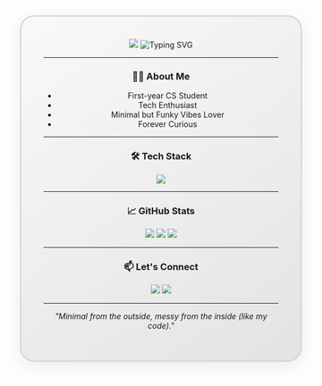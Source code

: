 <div align="center">

<!-- Outer Box with Rounded Edges -->
<div style="border: 2px solid #d1d1d1; border-radius: 25px; padding: 40px; max-width: 850px; background: linear-gradient(145deg, #f9f9f9, #e3e3e3); box-shadow: 0 8px 30px rgba(0,0,0,0.07);">

<!-- Nameplate -->
<img src="https://capsule-render.vercel.app/api?type=waving&color=7F7FD5,86A8E7,91EAE4&height=150&section=header&text=Hey%2C%20I'm%20Ashutosh%20Vishwakarma!&font=Teko&fontColor=FFFFF0&fontSize=50&fontAlignY=35" />

<!-- Typing Animation (Green #189521) -->
<img src="https://readme-typing-svg.herokuapp.com?font=Codystar&size=25&duration=3000&pause=1000&color=189521&center=true&vCenter=true&width=650&lines=Linux+Fanatic+💻;Creative+Explorer+🚀;Coffee+Powered+Coder+☕;Always+Learning..." alt="Typing SVG" />

---

### 👨‍💻 About Me  

- First-year CS Student  
- Tech Enthusiast  
- Minimal but Funky Vibes Lover  
- Forever Curious  

---

### 🛠️ Tech Stack  

<div align="center">

<img src="https://skillicons.dev/icons?i=python,java,c,cpp,git,linux,vscode,arduino&theme=light" />

</div>

---

### 📈 GitHub Stats  

<div align="center">

<img src="https://github-readme-stats.vercel.app/api?username=ashutoshthings&show_icons=true&theme=transparent&border_radius=15&title_color=7F7FD5&icon_color=7F7FD5&text_color=5c5c5c" />

<img src="https://streak-stats.demolab.com?user=ashutoshthings&theme=transparent&border_radius=15&stroke=7F7FD5&ring=7F7FD5&fire=7F7FD5" />

<img src="https://github-readme-activity-graph.cyclic.app/graph?username=ashutoshthings&theme=github-compact&hide_border=true&area=true&area_color=86A8E7&line=7F7FD5&point=7F7FD5" />

</div>

---

### 📫 Let's Connect  

<a href="mailto:ashutoshv9648@gmail.com"><img src="https://img.shields.io/badge/-Email-7F7FD5?style=flat&logo=gmail&logoColor=white"/></a>
<a href="https://linkedin.com/in/ashutoshv1089"><img src="https://img.shields.io/badge/-LinkedIn-7F7FD5?style=flat&logo=linkedin&logoColor=white"/></a>

---

<div align="center">

<i>"Minimal from the outside, messy from the inside (like my code)."</i>

</div>

</div>
</div>
